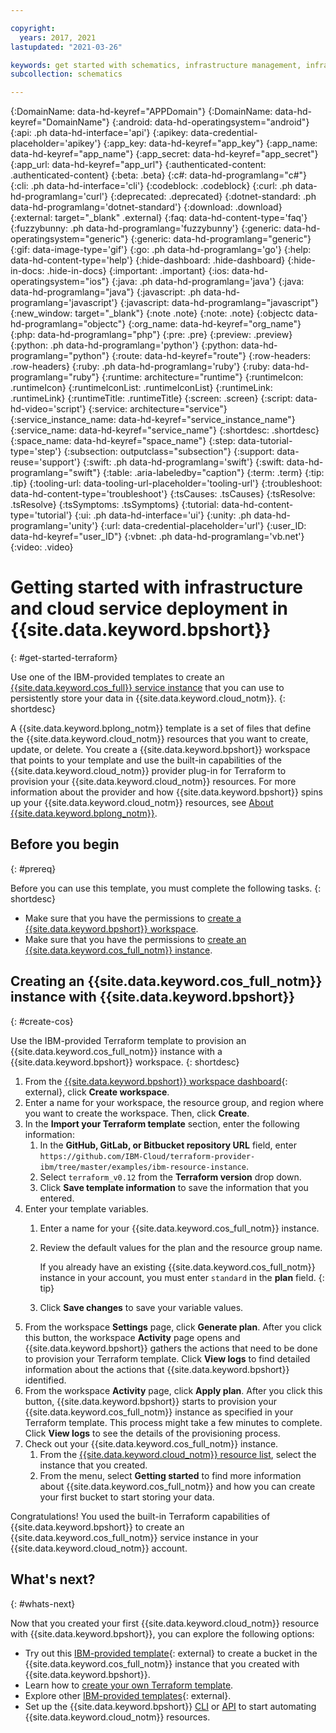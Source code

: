 ```yaml
---

copyright:
  years: 2017, 2021
lastupdated: "2021-03-26"

keywords: get started with schematics, infrastructure management, infrastructure as code, iac, schematics cloud environment, schematics infrastructure, schematics terraform, terraform provider
subcollection: schematics

---
```


{:DomainName: data-hd-keyref="APPDomain"}
{:DomainName: data-hd-keyref="DomainName"}
{:android: data-hd-operatingsystem="android"}
{:api: .ph data-hd-interface='api'}
{:apikey: data-credential-placeholder='apikey'}
{:app_key: data-hd-keyref="app_key"}
{:app_name: data-hd-keyref="app_name"}
{:app_secret: data-hd-keyref="app_secret"}
{:app_url: data-hd-keyref="app_url"}
{:authenticated-content: .authenticated-content}
{:beta: .beta}
{:c#: data-hd-programlang="c#"}
{:cli: .ph data-hd-interface='cli'}
{:codeblock: .codeblock}
{:curl: .ph data-hd-programlang='curl'}
{:deprecated: .deprecated}
{:dotnet-standard: .ph data-hd-programlang='dotnet-standard'}
{:download: .download}
{:external: target="_blank" .external}
{:faq: data-hd-content-type='faq'}
{:fuzzybunny: .ph data-hd-programlang='fuzzybunny'}
{:generic: data-hd-operatingsystem="generic"}
{:generic: data-hd-programlang="generic"}
{:gif: data-image-type='gif'}
{:go: .ph data-hd-programlang='go'}
{:help: data-hd-content-type='help'}
{:hide-dashboard: .hide-dashboard}
{:hide-in-docs: .hide-in-docs}
{:important: .important}
{:ios: data-hd-operatingsystem="ios"}
{:java: .ph data-hd-programlang='java'}
{:java: data-hd-programlang="java"}
{:javascript: .ph data-hd-programlang='javascript'}
{:javascript: data-hd-programlang="javascript"}
{:new_window: target="_blank"}
{:note .note}
{:note: .note}
{:objectc data-hd-programlang="objectc"}
{:org_name: data-hd-keyref="org_name"}
{:php: data-hd-programlang="php"}
{:pre: .pre}
{:preview: .preview}
{:python: .ph data-hd-programlang='python'}
{:python: data-hd-programlang="python"}
{:route: data-hd-keyref="route"}
{:row-headers: .row-headers}
{:ruby: .ph data-hd-programlang='ruby'}
{:ruby: data-hd-programlang="ruby"}
{:runtime: architecture="runtime"}
{:runtimeIcon: .runtimeIcon}
{:runtimeIconList: .runtimeIconList}
{:runtimeLink: .runtimeLink}
{:runtimeTitle: .runtimeTitle}
{:screen: .screen}
{:script: data-hd-video='script'}
{:service: architecture="service"}
{:service_instance_name: data-hd-keyref="service_instance_name"}
{:service_name: data-hd-keyref="service_name"}
{:shortdesc: .shortdesc}
{:space_name: data-hd-keyref="space_name"}
{:step: data-tutorial-type='step'}
{:subsection: outputclass="subsection"}
{:support: data-reuse='support'}
{:swift: .ph data-hd-programlang='swift'}
{:swift: data-hd-programlang="swift"}
{:table: .aria-labeledby="caption"}
{:term: .term}
{:tip: .tip}
{:tooling-url: data-tooling-url-placeholder='tooling-url'}
{:troubleshoot: data-hd-content-type='troubleshoot'}
{:tsCauses: .tsCauses}
{:tsResolve: .tsResolve}
{:tsSymptoms: .tsSymptoms}
{:tutorial: data-hd-content-type='tutorial'}
{:ui: .ph data-hd-interface='ui'}
{:unity: .ph data-hd-programlang='unity'}
{:url: data-credential-placeholder='url'}
{:user_ID: data-hd-keyref="user_ID"}
{:vbnet: .ph data-hd-programlang='vb.net'}
{:video: .video}



# Getting started with infrastructure and cloud service deployment in {{site.data.keyword.bpshort}}
{: #get-started-terraform}

Use one of the IBM-provided templates to create an [{{site.data.keyword.cos_full}} service instance]() that you can use to persistently store your data in {{site.data.keyword.cloud_notm}}. 
{: shortdesc}

A {{site.data.keyword.bplong_notm}} template is a set of files that define the {{site.data.keyword.cloud_notm}} resources that you want to create, update, or delete. You create a {{site.data.keyword.bpshort}} workspace that points to your template and use the built-in capabilities of the {{site.data.keyword.cloud_notm}} provider plug-in for Terraform to provision your {{site.data.keyword.cloud_notm}} resources. For more information about the provider and how {{site.data.keyword.bpshort}} spins up your {{site.data.keyword.cloud_notm}} resources, see [About {{site.data.keyword.bplong_notm}}](/docs/schematics?topic=schematics-about-schematics). 

## Before you begin
{: #prereq}

Before you can use this template, you must complete the following tasks. 
{: shortdesc}

- Make sure that you have the permissions to [create a {{site.data.keyword.bpshort}} workspace](/docs/schematics?topic=schematics-access#access-roles). 
- Make sure that you have the permissions to [create an {{site.data.keyword.cos_full_notm}} instance](/docs/cloud-object-storage?topic=cloud-object-storage-iam). 

## Creating an {{site.data.keyword.cos_full_notm}} instance with {{site.data.keyword.bpshort}}
{: #create-cos}

Use the IBM-provided Terraform template to provision an {{site.data.keyword.cos_full_notm}} instance with a {{site.data.keyword.bpshort}} workspace. 
{: shortdesc}

1. From the [{{site.data.keyword.bpshort}} workspace dashboard](https://cloud.ibm.com/schematics/workspaces){: external}, click **Create workspace**. 
2. Enter a name for your workspace, the resource group, and region where you want to create the workspace. Then, click **Create**. 
3. In the **Import your Terraform template** section, enter the following information: 
   1. In the **GitHub, GitLab, or Bitbucket repository URL** field, enter `https://github.com/IBM-Cloud/terraform-provider-ibm/tree/master/examples/ibm-resource-instance`. 
   2. Select `terraform_v0.12` from the **Terraform version** drop down. 
   3. Click **Save template information** to save the information that you entered. 
4. Enter your template variables. 
   1. Enter a name for your {{site.data.keyword.cos_full_notm}} instance. 
   2. Review the default values for the plan and the resource group name. 
      
      If you already have an existing {{site.data.keyword.cos_full_notm}} instance in your account, you must enter `standard` in the **plan** field. 
      {: tip}
      
   3. Click **Save changes** to save your variable values. 
5. From the workspace **Settings** page, click **Generate plan**. After you click this button, the workspace **Activity** page opens and {{site.data.keyword.bpshort}} gathers the actions that need to be done to provision your Terraform template. Click **View logs** to find detailed information about the actions that {{site.data.keyword.bpshort}} identified. 
6. From the workspace **Activity** page, click **Apply plan**. After you click this button, {{site.data.keyword.bpshort}} starts to provision your {{site.data.keyword.cos_full_notm}} instance as specified in your Terraform template. This process might take a few minutes to complete. Click **View logs** to see the details of the provisioning process.  
7. Check out your {{site.data.keyword.cos_full_notm}} instance. 
   1. From the [{{site.data.keyword.cloud_notm}} resource list](https://cloud.ibm.com/resources), select the instance that you created. 
   2. From the menu, select **Getting started** to find more information about {{site.data.keyword.cos_full_notm}} and how you can create your first bucket to start storing your data. 
   

Congratulations! You used the built-in Terraform capabilities of {{site.data.keyword.bpshort}} to create an {{site.data.keyword.cos_full_notm}} service instance in your {{site.data.keyword.cloud_notm}} account. 
   
 
## What's next? 
{: #whats-next}

Now that you created your first {{site.data.keyword.cloud_notm}} resource with {{site.data.keyword.bpshort}}, you can explore the following options: 

- Try out this [IBM-provided template](https://github.com/IBM-Cloud/terraform-provider-ibm/tree/master/examples/ibm-cos-bucket){: external} to create a bucket in the {{site.data.keyword.cos_full_notm}} instance that you created with {{site.data.keyword.bpshort}}. 
- Learn how to [create your own Terraform template](/docs/schematics?topic=schematics-create-tf-config). 
- Explore other [IBM-provided templates](https://github.com/IBM-Cloud/terraform-provider-ibm/tree/master/examples){: external}.
- Set up the {{site.data.keyword.bpshort}} [CLI](/docs/schematics?topic=schematics-setup-cli) or [API](/docs/schematics?topic=schematics-setup-api) to start automating {{site.data.keyword.cloud_notm}} resources. 

